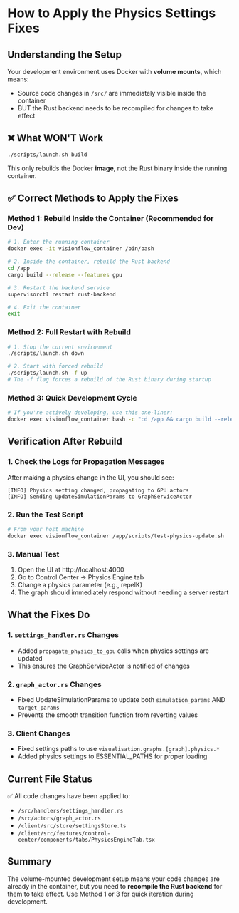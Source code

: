 # How to Apply the Physics Settings Fixes

## Understanding the Setup
Your development environment uses Docker with **volume mounts**, which means:
- Source code changes in `/src/` are immediately visible inside the container
- BUT the Rust backend needs to be recompiled for changes to take effect

## ❌ What WON'T Work
```bash
./scripts/launch.sh build
```
This only rebuilds the Docker **image**, not the Rust binary inside the running container.

## ✅ Correct Methods to Apply the Fixes

### Method 1: Rebuild Inside the Container (Recommended for Dev)
```bash
# 1. Enter the running container
docker exec -it visionflow_container /bin/bash

# 2. Inside the container, rebuild the Rust backend
cd /app
cargo build --release --features gpu

# 3. Restart the backend service
supervisorctl restart rust-backend

# 4. Exit the container
exit
```

### Method 2: Full Restart with Rebuild
```bash
# 1. Stop the current environment
./scripts/launch.sh down

# 2. Start with forced rebuild
./scripts/launch.sh -f up
# The -f flag forces a rebuild of the Rust binary during startup
```

### Method 3: Quick Development Cycle
```bash
# If you're actively developing, use this one-liner:
docker exec visionflow_container bash -c "cd /app && cargo build --release --features gpu && supervisorctl restart rust-backend"
```

## Verification After Rebuild

### 1. Check the Logs for Propagation Messages
After making a physics change in the UI, you should see:
```
[INFO] Physics setting changed, propagating to GPU actors
[INFO] Sending UpdateSimulationParams to GraphServiceActor
```

### 2. Run the Test Script
```bash
# From your host machine
docker exec visionflow_container /app/scripts/test-physics-update.sh
```

### 3. Manual Test
1. Open the UI at http://localhost:4000
2. Go to Control Center → Physics Engine tab
3. Change a physics parameter (e.g., repelK)
4. The graph should immediately respond without needing a server restart

## What the Fixes Do

### 1. `settings_handler.rs` Changes
- Added `propagate_physics_to_gpu` calls when physics settings are updated
- This ensures the GraphServiceActor is notified of changes

### 2. `graph_actor.rs` Changes
- Fixed UpdateSimulationParams to update both `simulation_params` AND `target_params`
- Prevents the smooth transition function from reverting values

### 3. Client Changes
- Fixed settings paths to use `visualisation.graphs.[graph].physics.*`
- Added physics settings to ESSENTIAL_PATHS for proper loading

## Current File Status
✅ All code changes have been applied to:
- `/src/handlers/settings_handler.rs`
- `/src/actors/graph_actor.rs`
- `/client/src/store/settingsStore.ts`
- `/client/src/features/control-center/components/tabs/PhysicsEngineTab.tsx`

## Summary
The volume-mounted development setup means your code changes are already in the container, but you need to **recompile the Rust backend** for them to take effect. Use Method 1 or 3 for quick iteration during development.